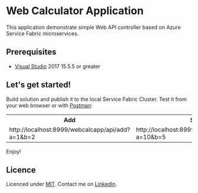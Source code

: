 # Web Calculator Application
This application demonstrate simple Web API controller based on Azure Service Fabric microservices.

## Prerequisites
- [Visual Studio](https://www.visualstudio.com/vs/community) 2017 15.5.5 or greater

## Let's get started!
Build solution and publish it to the local Service Fabric Cluster. Test it from your web browser or with [Postman](https://getpostman.com):
<table>
<tr>
	<th align="center">Add</th>
	<th align="center">Subtract</th>
</tr>
<tr>
	<td align="left">http://localhost:8999/webcalcapp/api/add?a=1&b=2</td>
	<td align="left">http://localhost:8999/webcalcapp/api/subtract?a=10&b=5</td>
</tr>
</table>

Enjoy!

## Licence

Licenced under [MIT](http://opensource.org/licenses/mit-license.php).
Contact me on [LinkedIn](https://si.linkedin.com/in/matjazbravc).
